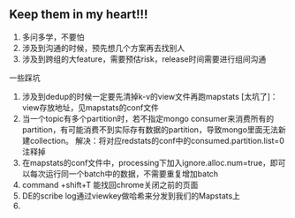 ## Keep them in my heart!!!

1. 多问多学，不要怕
2. 涉及到沟通的时候，预先想几个方案再去找别人
3. 涉及到跨组的大feature，需要预估risk，release时间需要进行组间沟通



一些踩坑

1. 涉及到dedup的时候一定要先清掉k-v的view文件再跑mapstats [太坑了]：view存放地址，见mapstats的conf文件
2. 当一个topic有多个partition时，若不指定mongo consumer来消费所有的partition，有可能消费不到实际存有数据的partition，导致mongo里面无法新建collection。
   解决：将对应redstats的conf中的consumed.partition.list=0注释掉
3. 在mapstats的conf文件中，processing下加入ignore.alloc.num=true，即可以每次运行同一个batch中的数据，不需要重复增加batch
4. command +shift+T 能找回chrome关闭之前的页面
5. DE的scribe log通过viewkey做哈希来分发到我们的Mapstats上
6. 